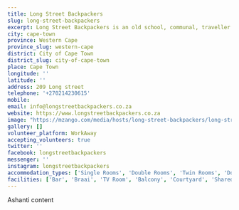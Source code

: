 ```yaml
---
title: Long Street Backpackers
slug: long-street-backpackers
excerpt: Long Street Backpackers is an old school, communal, traveller’s hostel in the heart of Cape Town. Here, we’re all about new friends, spontaneity and laid-back fun.
city: cape-town
province: Western Cape
province_slug: western-cape
district: City of Cape Town
district_slug: city-of-cape-town
place: Cape Town
longitude: ''
latitude: ''
address: 209 Long street
telephone: '+270214230615'
mobile: 
email: info@longstreetbackpackers.co.za
website: https://www.longstreetbackpackers.co.za
image: "https://mzango.com/media/hosts/long-street-backpackers/long-street-backpackers-cape-town.jpg"
gallery: []
volunteer_platform: WorkAway
accepting_volunteers: true
twitter: ''
facebook: longstreetbackpackers
messenger: ''
instagram: longstreetbackpackers
accommodation_types: ['Single Rooms', 'Double Rooms', 'Twin Rooms', 'Dorms', 'Family Rooms', 'Private Rooms']
facilities: ['Bar', 'Braai', 'TV Room', 'Balcony', 'Courtyard', 'Shared Kitchen', 'Free Tea & Coffee', 'Free Wifi', 'Free Parking', 'Paid Breakfast', 'Group Activities']
---
```

Ashanti content